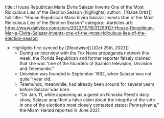 title:: House Republican María Elvira Salazar Invents One of the Most Ridiculous Lies of the Election Season (highlights)
author:: [[Gabe Ortiz]]
full-title:: "House Republican María Elvira Salazar Invents One of the Most Ridiculous Lies of the Election Season"
category:: #articles
url:: https://www.dailykos.com/story/2022/10/19/2129912/-House-Republican-Mar-a-Elvira-Salazar-invents-one-of-the-most-ridiculous-lies-of-the-election-season

- Highlights first synced by [[Readwise]] [[Oct 25th, 2022]]
	- During an interview with the Fox News propaganda network this week, the Florida Republican and former reporter falsely claimed that she was “one of the founders of Spanish television, Univision and Telemundo.”
	- Univision was founded in September 1962, when Salazar was not quite 1 year old.
	- Telemundo, meanwhile, had already been around for several years before Salazar was born.
	- “On Jan. 11, while appearing as a guest on Ninoska Pérez’s daily show, Salazar amplified a false claim about the integrity of the vote in one of the election’s most closely contested states: Pennsylvania,” the Miami Herald reported in June 2021.